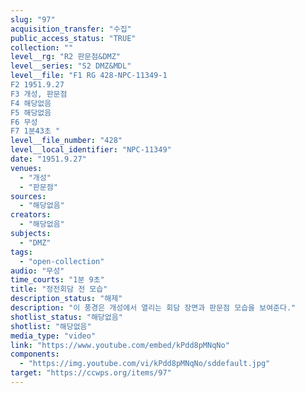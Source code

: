 ```yaml
---
slug: "97"
acquisition_transfer: "수집"
public_access_status: "TRUE"
collection: ""
level__rg: "R2 판문점&DMZ"
level__series: "S2 DMZ&MDL"
level__file: "F1 RG 428-NPC-11349-1
F2 1951.9.27
F3 개성, 판문점 
F4 해당없음
F5 해당없음 
F6 무성 
F7 1분43초 "
level__file_number: "428"
level__local_identifier: "NPC-11349"
date: "1951.9.27"
venues: 
  - "개성"
  - "판문점"
sources: 
  - "해당없음"
creators: 
  - "해당없음"
subjects: 
  - "DMZ"
tags: 
  - "open-collection"
audio: "무성"
time_courts: "1분 9초"
title: "정전회담 전 모습"
description_status: "해제"
description: "이 풍경은 개성에서 열리는 회담 장면과 판문점 모습을 보여준다."
shotlist_status: "해당없음"
shotlist: "해당없음"
media_type: "video"
link: "https://www.youtube.com/embed/kPdd8pMNqNo"
components: 
  - "https://img.youtube.com/vi/kPdd8pMNqNo/sddefault.jpg"
target: "https://ccwps.org/items/97"
---
```

